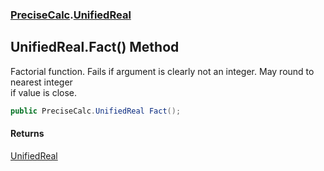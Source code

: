 ### [PreciseCalc](PreciseCalc.md 'PreciseCalc').[UnifiedReal](PreciseCalc.UnifiedReal.md 'PreciseCalc.UnifiedReal')

## UnifiedReal.Fact() Method

Factorial function. Fails if argument is clearly not an integer. May round to nearest integer  
if value is close.

```csharp
public PreciseCalc.UnifiedReal Fact();
```

#### Returns
[UnifiedReal](PreciseCalc.UnifiedReal.md 'PreciseCalc.UnifiedReal')